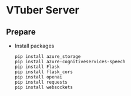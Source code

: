 # VTuber Server

## Prepare
- Install packages
  ```
  pip install azure_storage
  pip install azure-cognitiveservices-speech
  pip install Flask
  pip install flask_cors
  pip install openai
  pip install requests
  pip install websockets
  ```